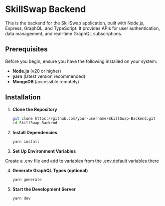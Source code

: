 # SkillSwap Backend

This is the backend for the SkillSwap application, built with Node.js, Express, GraphQL, and TypeScript. It provides APIs for user authentication, data management, and real-time GraphQL subscriptions.

## Prerequisites

Before you begin, ensure you have the following installed on your system:

- **Node.js** (v20 or higher)
- **yarn** (latest version recommended)
- **MongoDB** (accessible remotely)

## Installation

1. **Clone the Repository**

   ```bash
   git clone https://github.com/your-username/SkillSwap-Backend.git
   cd SkillSwap-Backend

2. **Install Dependencies**

   ```bash
   yarn install

3. **Set Up Environment Variables**

Create a .env file and add te variables from the .env.default variables there 

4. **Generate GraphQL Types (optional)**
   
    ```bash
    yarn generate

5. **Start the Development Server**

    ```bash
    yarn dev